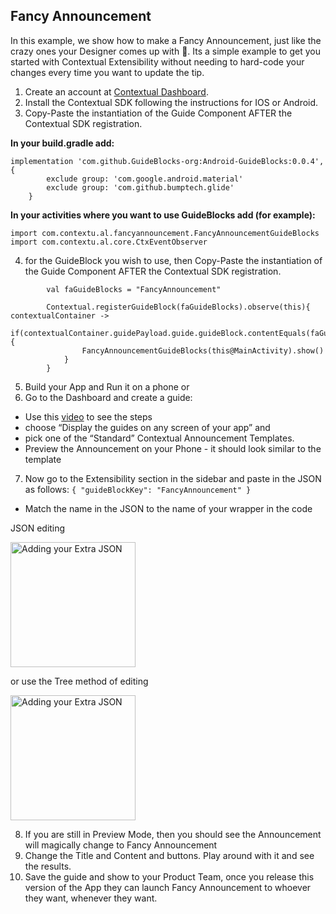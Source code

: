## Fancy Announcement

In this example, we show how to make a Fancy Announcement, just like the crazy ones your Designer comes up with 🤣. Its a simple example to get you started with Contextual Extensibility without needing to hard-code your changes every time you want to update the tip.

1. Create an account at [Contextual Dashboard](https://dashboard.contextu.al/ "Contextual Dashboard").
2. Install the Contextual SDK following the instructions for IOS or Android.
3. Copy-Paste the instantiation of the Guide Component AFTER the Contextual SDK registration.

**In your build.gradle add:**

```
implementation 'com.github.GuideBlocks-org:Android-GuideBlocks:0.0.4', {
        exclude group: 'com.google.android.material'
        exclude group: 'com.github.bumptech.glide'
    }
```

**In your activities where you want to use GuideBlocks add (for example):**

```
import com.contextu.al.fancyannouncement.FancyAnnouncementGuideBlocks
import com.contextu.al.core.CtxEventObserver
```

4. for the GuideBlock you wish to use, then Copy-Paste the instantiation of the Guide Component AFTER the Contextual SDK registration.

```
        val faGuideBlocks = "FancyAnnouncement"

        Contextual.registerGuideBlock(faGuideBlocks).observe(this){ contextualContainer ->
            if(contextualContainer.guidePayload.guide.guideBlock.contentEquals(faGuideBlocks)){
                FancyAnnouncementGuideBlocks(this@MainActivity).show()
            }
        }
```
 
5. Build your App and Run it on a phone or
6. Go to the Dashboard and create a guide:
* Use this [video]( https://vimeo.com/863886653#t=0m58s "Another Guide Creation How-to") to see the steps
* choose “Display the guides on any screen of your app” and
* pick one of the “Standard” Contextual Announcement Templates.
* Preview the Announcement on your Phone - it should look similar to the template
7. Now go to the Extensibility section in the sidebar and paste in the JSON as follows:
   `
   {
   "guideBlockKey": "FancyAnnouncement"
   }
   `
* Match the name in the JSON to the name of your wrapper in the code

JSON editing
 
<img src="https://raw.githubusercontent.com/contextu-al/FavDish/main/screenshots/FancyAnnouncementJSON.png" alt="Adding your Extra JSON" width="200"/>

or use the Tree method of editing

<img src="https://raw.githubusercontent.com/contextu-al/FavDish/main/screenshots/FancyAnnouncementTree.png" alt="Adding your Extra JSON" width="200"/>

8. If you are still in Preview Mode, then you should see the Announcement will magically change to Fancy Announcement
9. Change the Title and Content and buttons. Play around with it and see the results.
10. Save the guide and show to your Product Team, once you release this version of the App they can launch Fancy Announcement to whoever they want, whenever they want.

